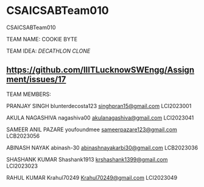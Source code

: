 # CSAICSABTeam010
CSAICSABTeam010

TEAM NAME: COOKIE BYTE

TEAM IDEA: *DECATHLON CLONE*

## https://github.com/IIITLucknowSWEngg/Assignment/issues/17

TEAM MEMBERS:

PRANJAY SINGH blunterdecosta123 singhpran15@gmail.com LCI2023001

AKULA NAGASHIVA nagashiva00 akulanagashiva@gmail.com LCI2023041

SAMEER ANIL PAZARE youfoundmee sameerpazare123@gmail.com LCB2023056

ABINASH NAYAK abinash-30 abinashnayakarbi30@gmail.com  LCB2023036

SHASHANK KUMAR Shashank1913 krshashank1399@gmail.com LCI2023023

RAHUL KUMAR Krahul70249 Krahul70249@gmail.com LCI2023049 

